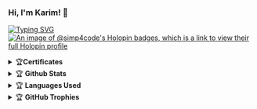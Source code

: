 ### Hi, I'm Karim! 👋

<!--
**simp4code/simp4code** is a ✨ _special_ ✨ repository because its `README.md` (this file) appears on your GitHub profile.

Here are some ideas to get you started:

- 🔭 I’m currently working on ...
- 🌱 I’m currently learning ...
- 👯 I’m looking to collaborate on ...
- 🤔 I’m looking for help with ...
- 💬 Ask me about ...
- 📫 How to reach me: ...
- 😄 Pronouns: ...
- ⚡ Fun fact: ...


-->
[![Typing SVG](https://readme-typing-svg.herokuapp.com?lines=Java+Developer)](https://git.io/typing-svg)
[![An image of @simp4code's Holopin badges, which is a link to view their full Holopin profile](https://holopin.me/simp4code)](https://holopin.io/@simp4code)

<details>
    <summary>&#127942<b>Certificates</b></summary><br/>
    xfun::embed_file(java_basic certificate.pdf)
</details>
<details>
    <summary>&#127942 <b>Github Stats</b></summary><br/>
    
[![@simp4code's GitHub stats](https://github-readme-stats.vercel.app/api?username=simp4code)](https://github.com/simp4code/github-readme-stats)
</details>
    
</details>

<details>
    <summary>&#127942 <b>Languages Used</b></summary><br/>
    
[![Top Langs](https://github-readme-stats.vercel.app/api/top-langs/?username=simp4code&layout=compact)](https://github.com/simp4code/github-readme-stats)

</details>

<details>
    <summary>&#127942 <b>GitHub Trophies</b></summary><br/>

![Github Trophy](https://github-profile-trophy.vercel.app/?username=simp4code)

</details>
